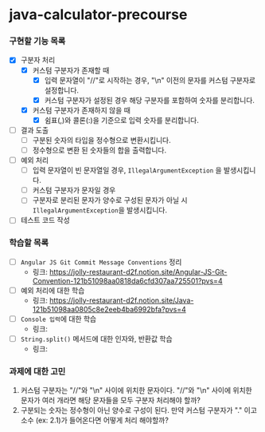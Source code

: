 # java-calculator-precourse

### 구현할 기능 목록
  - [x] 구분자 처리
    - [x] 커스텀 구분자가 존재할 때
      - [x] 입력 문자열이 "//"로 시작하는 경우, "\n" 이전의 문자를 커스텀 구분자로 설정합니다.
      - [x] 커스텀 구분자가 설정된 경우 해당 구분자를 포함하여 숫자를 분리합니다.

    - [x] 커스텀 구분자가 존재하지 않을 때
      - [x] 쉼표(,)와 콜론(:)을 기준으로 입력 숫자를 분리합니다.
  
  - [ ] 결과 도출
    - [ ] 구분된 숫자의 타입을 정수형으로 변환시킵니다.
    - [ ] 정수형으로 변환 된 숫자들의 합을 출력합니다.

  - [ ] 예외 처리
    - [ ] 입력 문자열이 빈 문자열일 경우, `IllegalArgumentException` 을 발생시킵니다.
    - [ ] 커스텀 구분자가 문자일 경우 
    - [ ] 구분자로 분리된 문자가 양수로 구성된 문자가 아닐 시 `IllegalArgumentException`을 발생시킵니다.

  - [ ] 테스트 코드 작성

### 학습할 목록
  - [ ] `Angular JS Git Commit Message Conventions` 정리
    - 링크: https://jolly-restaurant-d2f.notion.site/Angular-JS-Git-Convention-121b51098aa0818da6cfd307aa725501?pvs=4
  - [ ] 예외 처리에 대한 학습
    - 링크: https://jolly-restaurant-d2f.notion.site/Java-121b51098aa0805c8e2eeb4ba6992bfa?pvs=4
  - [ ] `Console 입력`에 대한 학습
    - 링크:
  - [ ] `String.split()` 메서드에 대한 인자와, 반환값 학습
    - 링크:

### 과제에 대한 고민
1. 커스텀 구분자는 "//"와 "\n" 사이에 위치한 문자이다. "//"와 "\n" 사이에 위치한 문자가 여러 개라면 해당 문자들을 모두 구분자 처리해야 할까?
2. 구분되는 숫자는 정수형이 아닌 양수로 구성이 된다. 만약 커스텀 구분자가 "." 이고 소수 (ex: 2.1)가 들어온다면 어떻게 처리 해야할까?